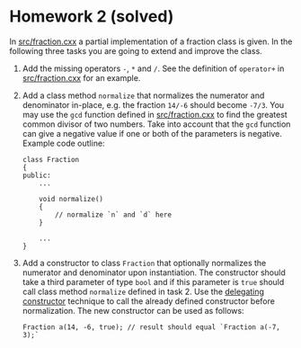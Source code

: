 Homework 2 (solved)
===================

In [src/fraction.cxx] a partial implementation of a fraction class is given.  In
the following three tasks you are going to extend and improve the class.

1.  Add the missing operators `-`, `*` and `/`.  See the definition of
    `operator+` in [src/fraction.cxx] for an example.

2.  Add a class method `normalize` that normalizes the numerator and denominator
    in-place, e.g. the fraction `14/-6` should become `-7/3`.  You may use the
    `gcd` function defined in [src/fraction.cxx] to find the greatest common
    divisor of two numbers.  Take into account that the `gcd` function can give
    a negative value if one or both of the parameters is negative.  Example
    code outline:

        class Fraction
        {
        public:
            ...

            void normalize()
            {
                // normalize `n` and `d` here
            }

            ...
        }

3.  Add a constructor to class `Fraction` that optionally normalizes the
    numerator and denominator upon instantiation.  The constructor should take a
    third parameter of type `bool` and if this parameter is `true` should call
    class method `normalize` defined in task 2.  Use the [delegating
    constructor] technique to call the already defined constructor before
    normalization.  The new constructor can be used as follows:

        Fraction a(14, -6, true); // result should equal `Fraction a(-7, 3);`

[src/fraction.cxx]: src/fraction.cxx
[delegating constructor]: http://en.cppreference.com/w/cpp/language/initializer_list#Delegating_constructor
